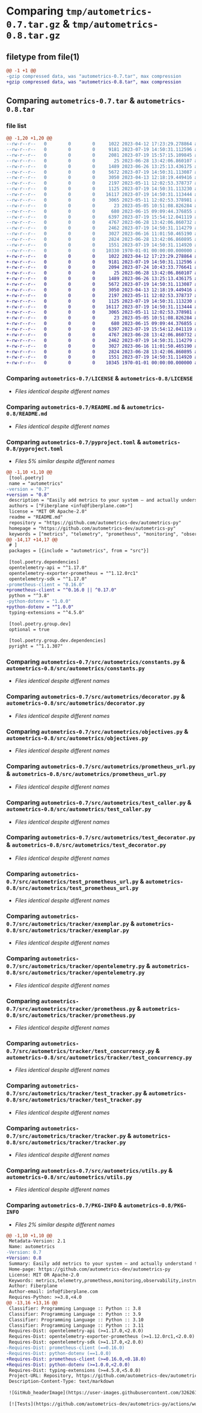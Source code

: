 # Comparing `tmp/autometrics-0.7.tar.gz` & `tmp/autometrics-0.8.tar.gz`

## filetype from file(1)

```diff
@@ -1 +1 @@
-gzip compressed data, was "autometrics-0.7.tar", max compression
+gzip compressed data, was "autometrics-0.8.tar", max compression
```

## Comparing `autometrics-0.7.tar` & `autometrics-0.8.tar`

### file list

```diff
@@ -1,20 +1,20 @@
--rw-r--r--   0        0        0     1022 2023-04-12 17:23:29.278864 autometrics-0.7/LICENSE
--rw-r--r--   0        0        0     9181 2023-07-19 14:50:31.112596 autometrics-0.7/README.md
--rw-r--r--   0        0        0     2081 2023-07-19 15:57:15.109845 autometrics-0.7/pyproject.toml
--rw-r--r--   0        0        0       25 2023-06-28 13:42:06.860107 autometrics-0.7/src/autometrics/__init__.py
--rw-r--r--   0        0        0     1489 2023-06-26 13:25:13.436175 autometrics-0.7/src/autometrics/constants.py
--rw-r--r--   0        0        0     5672 2023-07-19 14:50:31.113087 autometrics-0.7/src/autometrics/decorator.py
--rw-r--r--   0        0        0     3050 2023-04-13 12:18:19.449416 autometrics-0.7/src/autometrics/objectives.py
--rw-r--r--   0        0        0     2197 2023-05-11 12:02:53.378737 autometrics-0.7/src/autometrics/prometheus_url.py
--rw-r--r--   0        0        0     1125 2023-07-19 14:50:31.113230 autometrics-0.7/src/autometrics/test_caller.py
--rw-r--r--   0        0        0    16117 2023-07-19 14:50:31.113444 autometrics-0.7/src/autometrics/test_decorator.py
--rw-r--r--   0        0        0     3065 2023-05-11 12:02:53.378981 autometrics-0.7/src/autometrics/test_prometheus_url.py
--rw-r--r--   0        0        0       23 2023-05-05 10:51:08.826284 autometrics-0.7/src/autometrics/tracker/__init__.py
--rw-r--r--   0        0        0      680 2023-06-15 09:09:44.376855 autometrics-0.7/src/autometrics/tracker/exemplar.py
--rw-r--r--   0        0        0     6397 2023-07-19 15:54:12.041119 autometrics-0.7/src/autometrics/tracker/opentelemetry.py
--rw-r--r--   0        0        0     4767 2023-06-28 13:42:06.860732 autometrics-0.7/src/autometrics/tracker/prometheus.py
--rw-r--r--   0        0        0     2462 2023-07-19 14:50:31.114279 autometrics-0.7/src/autometrics/tracker/test_concurrency.py
--rw-r--r--   0        0        0     3027 2023-06-16 11:01:50.465190 autometrics-0.7/src/autometrics/tracker/test_tracker.py
--rw-r--r--   0        0        0     2824 2023-06-28 13:42:06.860895 autometrics-0.7/src/autometrics/tracker/tracker.py
--rw-r--r--   0        0        0     1551 2023-07-19 14:50:31.114920 autometrics-0.7/src/autometrics/utils.py
--rw-r--r--   0        0        0    10330 1970-01-01 00:00:00.000000 autometrics-0.7/PKG-INFO
+-rw-r--r--   0        0        0     1022 2023-04-12 17:23:29.278864 autometrics-0.8/LICENSE
+-rw-r--r--   0        0        0     9181 2023-07-19 14:50:31.112596 autometrics-0.8/README.md
+-rw-r--r--   0        0        0     2094 2023-07-24 10:43:33.776641 autometrics-0.8/pyproject.toml
+-rw-r--r--   0        0        0       25 2023-06-28 13:42:06.860107 autometrics-0.8/src/autometrics/__init__.py
+-rw-r--r--   0        0        0     1489 2023-06-26 13:25:13.436175 autometrics-0.8/src/autometrics/constants.py
+-rw-r--r--   0        0        0     5672 2023-07-19 14:50:31.113087 autometrics-0.8/src/autometrics/decorator.py
+-rw-r--r--   0        0        0     3050 2023-04-13 12:18:19.449416 autometrics-0.8/src/autometrics/objectives.py
+-rw-r--r--   0        0        0     2197 2023-05-11 12:02:53.378737 autometrics-0.8/src/autometrics/prometheus_url.py
+-rw-r--r--   0        0        0     1125 2023-07-19 14:50:31.113230 autometrics-0.8/src/autometrics/test_caller.py
+-rw-r--r--   0        0        0    16117 2023-07-19 14:50:31.113444 autometrics-0.8/src/autometrics/test_decorator.py
+-rw-r--r--   0        0        0     3065 2023-05-11 12:02:53.378981 autometrics-0.8/src/autometrics/test_prometheus_url.py
+-rw-r--r--   0        0        0       23 2023-05-05 10:51:08.826284 autometrics-0.8/src/autometrics/tracker/__init__.py
+-rw-r--r--   0        0        0      680 2023-06-15 09:09:44.376855 autometrics-0.8/src/autometrics/tracker/exemplar.py
+-rw-r--r--   0        0        0     6397 2023-07-19 15:54:12.041119 autometrics-0.8/src/autometrics/tracker/opentelemetry.py
+-rw-r--r--   0        0        0     4767 2023-06-28 13:42:06.860732 autometrics-0.8/src/autometrics/tracker/prometheus.py
+-rw-r--r--   0        0        0     2462 2023-07-19 14:50:31.114279 autometrics-0.8/src/autometrics/tracker/test_concurrency.py
+-rw-r--r--   0        0        0     3027 2023-06-16 11:01:50.465190 autometrics-0.8/src/autometrics/tracker/test_tracker.py
+-rw-r--r--   0        0        0     2824 2023-06-28 13:42:06.860895 autometrics-0.8/src/autometrics/tracker/tracker.py
+-rw-r--r--   0        0        0     1551 2023-07-19 14:50:31.114920 autometrics-0.8/src/autometrics/utils.py
+-rw-r--r--   0        0        0    10345 1970-01-01 00:00:00.000000 autometrics-0.8/PKG-INFO
```

### Comparing `autometrics-0.7/LICENSE` & `autometrics-0.8/LICENSE`

 * *Files identical despite different names*

### Comparing `autometrics-0.7/README.md` & `autometrics-0.8/README.md`

 * *Files identical despite different names*

### Comparing `autometrics-0.7/pyproject.toml` & `autometrics-0.8/pyproject.toml`

 * *Files 5% similar despite different names*

```diff
@@ -1,10 +1,10 @@
 [tool.poetry]
 name = "autometrics"
-version = "0.7"
+version = "0.8"
 description = "Easily add metrics to your system – and actually understand them using automatically customized Prometheus queries"
 authors = ["Fiberplane <info@fiberplane.com>"]
 license = "MIT OR Apache-2.0"
 readme = "README.md"
 repository = "https://github.com/autometrics-dev/autometrics-py"
 homepage = "https://github.com/autometrics-dev/autometrics-py"
 keywords = ["metrics", "telemetry", "prometheus", "monitoring", "observability", "instrumentation"]
@@ -14,17 +14,17 @@
 # ]
 packages = [{include = "autometrics", from = "src"}]
 
 [tool.poetry.dependencies]
 opentelemetry-api = "^1.17.0"
 opentelemetry-exporter-prometheus = "^1.12.0rc1"
 opentelemetry-sdk = "^1.17.0"
-prometheus-client = "0.16.0"
+prometheus-client = "^0.16.0 || ^0.17.0"
 python = "^3.8"
-python-dotenv = "1.0.0"
+python-dotenv = "^1.0.0"
 typing-extensions = "^4.5.0"
 
 [tool.poetry.group.dev]
 optional = true
 
 [tool.poetry.group.dev.dependencies]
 pyright = "^1.1.307"
```

### Comparing `autometrics-0.7/src/autometrics/constants.py` & `autometrics-0.8/src/autometrics/constants.py`

 * *Files identical despite different names*

### Comparing `autometrics-0.7/src/autometrics/decorator.py` & `autometrics-0.8/src/autometrics/decorator.py`

 * *Files identical despite different names*

### Comparing `autometrics-0.7/src/autometrics/objectives.py` & `autometrics-0.8/src/autometrics/objectives.py`

 * *Files identical despite different names*

### Comparing `autometrics-0.7/src/autometrics/prometheus_url.py` & `autometrics-0.8/src/autometrics/prometheus_url.py`

 * *Files identical despite different names*

### Comparing `autometrics-0.7/src/autometrics/test_caller.py` & `autometrics-0.8/src/autometrics/test_caller.py`

 * *Files identical despite different names*

### Comparing `autometrics-0.7/src/autometrics/test_decorator.py` & `autometrics-0.8/src/autometrics/test_decorator.py`

 * *Files identical despite different names*

### Comparing `autometrics-0.7/src/autometrics/test_prometheus_url.py` & `autometrics-0.8/src/autometrics/test_prometheus_url.py`

 * *Files identical despite different names*

### Comparing `autometrics-0.7/src/autometrics/tracker/exemplar.py` & `autometrics-0.8/src/autometrics/tracker/exemplar.py`

 * *Files identical despite different names*

### Comparing `autometrics-0.7/src/autometrics/tracker/opentelemetry.py` & `autometrics-0.8/src/autometrics/tracker/opentelemetry.py`

 * *Files identical despite different names*

### Comparing `autometrics-0.7/src/autometrics/tracker/prometheus.py` & `autometrics-0.8/src/autometrics/tracker/prometheus.py`

 * *Files identical despite different names*

### Comparing `autometrics-0.7/src/autometrics/tracker/test_concurrency.py` & `autometrics-0.8/src/autometrics/tracker/test_concurrency.py`

 * *Files identical despite different names*

### Comparing `autometrics-0.7/src/autometrics/tracker/test_tracker.py` & `autometrics-0.8/src/autometrics/tracker/test_tracker.py`

 * *Files identical despite different names*

### Comparing `autometrics-0.7/src/autometrics/tracker/tracker.py` & `autometrics-0.8/src/autometrics/tracker/tracker.py`

 * *Files identical despite different names*

### Comparing `autometrics-0.7/src/autometrics/utils.py` & `autometrics-0.8/src/autometrics/utils.py`

 * *Files identical despite different names*

### Comparing `autometrics-0.7/PKG-INFO` & `autometrics-0.8/PKG-INFO`

 * *Files 2% similar despite different names*

```diff
@@ -1,10 +1,10 @@
 Metadata-Version: 2.1
 Name: autometrics
-Version: 0.7
+Version: 0.8
 Summary: Easily add metrics to your system – and actually understand them using automatically customized Prometheus queries
 Home-page: https://github.com/autometrics-dev/autometrics-py
 License: MIT OR Apache-2.0
 Keywords: metrics,telemetry,prometheus,monitoring,observability,instrumentation
 Author: Fiberplane
 Author-email: info@fiberplane.com
 Requires-Python: >=3.8,<4.0
@@ -13,16 +13,16 @@
 Classifier: Programming Language :: Python :: 3.8
 Classifier: Programming Language :: Python :: 3.9
 Classifier: Programming Language :: Python :: 3.10
 Classifier: Programming Language :: Python :: 3.11
 Requires-Dist: opentelemetry-api (>=1.17.0,<2.0.0)
 Requires-Dist: opentelemetry-exporter-prometheus (>=1.12.0rc1,<2.0.0)
 Requires-Dist: opentelemetry-sdk (>=1.17.0,<2.0.0)
-Requires-Dist: prometheus-client (==0.16.0)
-Requires-Dist: python-dotenv (==1.0.0)
+Requires-Dist: prometheus-client (>=0.16.0,<0.18.0)
+Requires-Dist: python-dotenv (>=1.0.0,<2.0.0)
 Requires-Dist: typing-extensions (>=4.5.0,<5.0.0)
 Project-URL: Repository, https://github.com/autometrics-dev/autometrics-py
 Description-Content-Type: text/markdown
 
 ![GitHub_headerImage](https://user-images.githubusercontent.com/3262610/221191767-73b8a8d9-9f8b-440e-8ab6-75cb3c82f2bc.png)
 
 [![Tests](https://github.com/autometrics-dev/autometrics-py/actions/workflows/main.yml/badge.svg)](https://github.com/autometrics-dev/autometrics-py/actions/workflows/main.yml)
```

